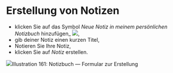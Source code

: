 
# Erstellung von Notizen

* klicken Sie auf das Symbol _Neue Notiz in meinem persönlichen Notizbuch_ hinzufügen_ ![](../../.gitbook/assets/graphics304%20%283%29.png),
* gib deiner Notiz einen kurzen Titel,
* Notieren Sie Ihre Notiz,
* klicken Sie auf _Notiz_ erstellen.

![](../../.gitbook/assets/images236%20%283%29.png)Illustration 161: Notizbuch — Formular zur Erstellung